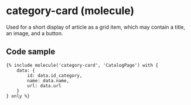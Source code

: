 # category-card (molecule)

Used for a short display of article as a grid item, which may contain a title, an image, and a button.

## Code sample

```
{% include molecule('category-card', 'CatalogPage') with {
    data: {
        id: data.id_category,
        name: data.name,
        url: data.url
    }
} only %}
```
